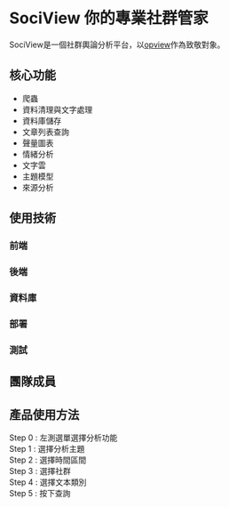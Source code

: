 # SociView 你的專業社群管家

SociView是一個社群輿論分析平台，以[opview](https://www.opview.com.tw/)作為致敬對象。

## 核心功能
- 爬蟲
- 資料清理與文字處理
- 資料庫儲存
- 文章列表查詢
- 聲量圖表
- 情緒分析
- 文字雲
- 主題模型
- 來源分析

## 使用技術
### 前端
### 後端
### 資料庫
### 部署
### 測試

## 團隊成員

## 產品使用方法
Step 0 : 左測選單選擇分析功能<br>
Step 1 : 選擇分析主題<br>
Step 2 : 選擇時間區間<br>
Step 3 : 選擇社群<br>
Step 4 : 選擇文本類別<br>
Step 5 : 按下查詢<br>
